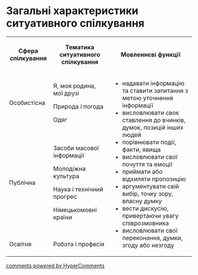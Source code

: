 <div id="hypercomments_widget" class="js-hypercomments-widget invisible"></div>

# Загальні характеристики ситуативного спілкування

<table>
<tbody>
<tr>
<td style="text-align: center;" width="113">
<p><strong>Сфера спілкування</strong></p>
</td>
<td style="text-align: center;" width="208">
<p><strong>Тематика ситуативного спілкування</strong></p>
</td>
<td style="text-align: center;" width="340">
<p><strong>Мовленнєві функції</strong></p>
</td>
</tr>
<tr>
<td width="113">
<p>Особистісна</p>
</td>
<td width="208">
<p>Я, моя родина, мої друзі</p>
<p>Природа і погода</p>
<p>Одяг</p>
</td>
<td rowspan="3" width="340">
<ul>
<li>надавати інформацію та ставити запитання з метою уточнення інформації</li>
<li>висловлювати своє ставлення до вчинків, думок, позицій інших людей</li>
<li>порівнювати події, факти, явища</li>
<li>висловлювати свої почуття та емоції</li>
<li>приймати або відхиляти пропозицію</li>
<li>аргументувати свій вибір, точку зору, власну думку</li>
<li>вести дискусію, привертаючи увагу співрозмовника</li>
<li>висловлювати свої переконання, думки, згоду або незгоду</li>
</ul>
</td>
</tr>
<tr>
<td width="113">
<p>Публічна</p>
</td>
<td width="208">
<p>Засоби масової інформації</p>
<p>Молодіжна культура</p>
<p>Наука і технічний прогрес</p>
<p>Німецькомовні країни</p>
</td>
</tr>
<tr>
<td width="113">
<p>Освітня</p>
</td>
<td width="208">
<p>Робота і професія</p>
</td>
</tr>
</tbody>
</table>

<div class="js-hypercomments-container">
    <a href="http://hypercomments.com" class="hc-link" title="comments widget">comments powered by HyperComments</a>
</div>